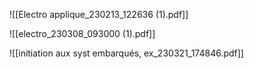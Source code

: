 ![[Electro applique_230213_122636 (1).pdf]]


![[electro_230308_093000 (1).pdf]]

![[initiation aux syst embarqués, ex_230321_174846.pdf]]

